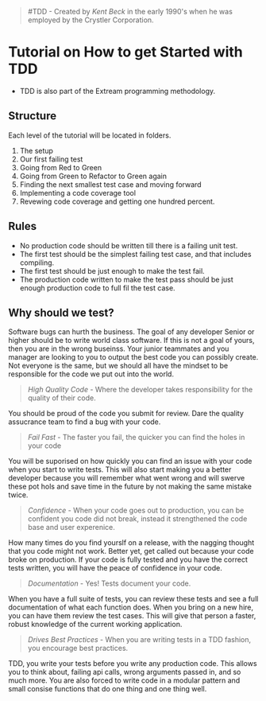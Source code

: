 > #TDD - Created by *Kent Beck* in the early 1990's when he was employed by the Crystler Corporation.

# Tutorial on How to get Started with TDD
- TDD is also part of the Extream programming methodology. 

## Structure 
Each level of the tutorial will be located in folders. 
1. The setup
2. Our first failing test
3. Going from Red to Green
4. Going from Green to Refactor to Green again
5. Finding the next smallest test case and moving forward
6. Implementing a code coverage tool
7. Revewing code coverage and getting one hundred percent. 

## Rules
- No production code should be written till there is a failing unit test.
- The first test should be the simplest failing test case, and that includes compiling.
- The first test should be just enough to make the test fail.
- The production code written to make the test pass should be just enough production code to full fil the test case.

## Why should we test?
Software bugs can hurth the business. 
The goal of any developer Senior or higher should be to write world class software. 
If this is not a goal of yours, then you are in the wrong buseinss. 
Your junior teammates and you manager are looking to you to output the best code you 
can possibly create. Not everyone is the same, but we should all 
have the mindset to be responsible for the code we put out into the world.  

> *High Quality Code* - Where the developer takes responsibility for the quality of their code.

You should be proud of the code you submit for review. Dare the quality assucrance team to find a bug with your code. 

> *Fail Fast* - The faster you fail, the quicker you can find the holes in your code

You will be suporised on how quickly you can find an issue with your code when you start to write tests. This will also start making you a better developer because you will remember what went wrong and will swerve these pot hols and save time in the future by not making the same mistake twice. 

> *Confidence* - When your code goes out to production, you can be confident you code did not break, instead it strengthened the code base and user experenice. 

How many times do you find yourslf on a release, with the nagging thought that you code might not work. Better yet, get called out because your code broke on production. If your code is fully tested and you have the correct tests written, you will have the peace of confidence in your code.

> *Documentation* - Yes! Tests document your code. 

When you have a full suite of tests, you can review these tests and see a full documentation of what each function does. When you bring on a new hire, you can have them review the test cases. This will give that person a faster, robust knowledge of the current working application. 

> *Drives Best Practices* - When you are writing tests in a TDD fashion, you encourage best practices.

TDD, you write your tests before you write any production code. This allows you to think about, failing api calls, wrong arguments passed in, and so much more. You are also forced to write code in a modular pattern and small consise functions that do one thing and one thing well.


